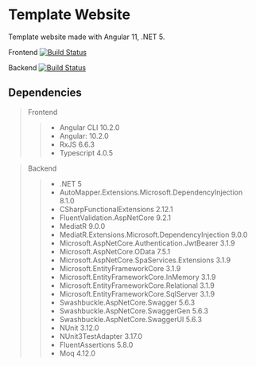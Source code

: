 # Template Website
Template website made with Angular 11, .NET 5.

Frontend [![Build Status](https://netoarthur.visualstudio.com/Pipelines%20Github/_apis/build/status/template-website-dotnet?branchName=master)](https://netoarthur.visualstudio.com/Pipelines%20Github/_build/latest?definitionId=7&branchName=master)

Backend [![Build Status](https://netoarthur.visualstudio.com/Pipelines%20Github/_apis/build/status/template-website-angular?branchName=master)](https://netoarthur.visualstudio.com/Pipelines%20Github/_build/latest?definitionId=8&branchName=master)

## Dependencies
> Frontend
>> * Angular CLI 10.2.0
>> * Angular: 10.2.0
>> * RxJS 6.6.3
>> * Typescript 4.0.5
 
> Backend
>> * .NET 5
>> * AutoMapper.Extensions.Microsoft.DependencyInjection 8.1.0
>> * CSharpFunctionalExtensions 2.12.1
>> * FluentValidation.AspNetCore 9.2.1
>> * MediatR 9.0.0
>> * MediatR.Extensions.Microsoft.DependencyInjection 9.0.0
>> * Microsoft.AspNetCore.Authentication.JwtBearer 3.1.9
>> * Microsoft.AspNetCore.OData 7.5.1
>> * Microsoft.AspNetCore.SpaServices.Extensions 3.1.9
>> * Microsoft.EntityFrameworkCore 3.1.9
>> * Microsoft.EntityFrameworkCore.InMemory 3.1.9
>> * Microsoft.EntityFrameworkCore.Relational 3.1.9
>> * Microsoft.EntityFrameworkCore.SqlServer 3.1.9
>> * Swashbuckle.AspNetCore.Swagger 5.6.3
>> * Swashbuckle.AspNetCore.SwaggerGen 5.6.3
>> * Swashbuckle.AspNetCore.SwaggerUI 5.6.3
>> * NUnit 3.12.0
>> * NUnit3TestAdapter 3.17.0
>> * FluentAssertions 5.8.0
>> * Moq 4.12.0
  
